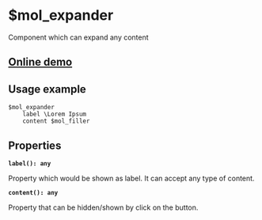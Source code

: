 # $mol_expander

Component which can expand any content

## [Online demo](http://eigenmethod.github.io/mol/#demo=mol_expander_demo)

## Usage example

```
$mol_expander
	label \Lorem Ipsum
	content $mol_filler
```

## Properties

**`label(): any`**  

Property which would be shown as label. It can accept any type of content. 

**`content(): any`**  

Property that can be hidden/shown by click on the button. 

